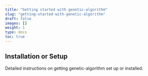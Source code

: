 ```yaml
---
title: "Getting started with genetic-algorithm"
slug: "getting-started-with-genetic-algorithm"
draft: false
images: []
weight: 1
type: docs
toc: true
---
```


## Installation or Setup
Detailed instructions on getting genetic-algorithm set up or installed.

